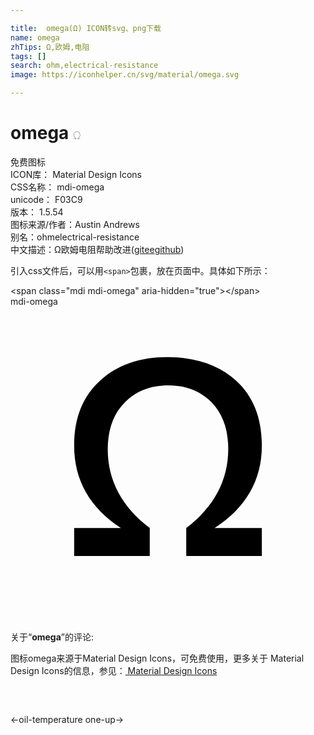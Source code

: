 ```yaml
---

title:  omega(Ω) ICON转svg、png下载
name: omega
zhTips: Ω,欧姆,电阻
tags: []
search: ohm,electrical-resistance
image: https://iconhelper.cn/svg/material/omega.svg

---
```


# omega  <small style="font-size: 60%;font-weight: 100">Ω</small>


<div class="detail-page">
<p>
<span><span class="badge-success badge">免费图标</span> </span>
<br/>
<span>
ICON库：
<span class="badge-secondary badge">Material Design Icons</span> 
</span>
<br/>
<span>
CSS名称：
<span class="badge-secondary badge">mdi-omega</span> 
</span>
<br/>
<span>
unicode：
<span class="badge-secondary badge">F03C9</span> 
<copy-btn content='F03C9' btn-title=""></copy-btn>
<copy-btn :content='String.fromCodePoint(parseInt("F03C9", 16))' btn-title="复制U"></copy-btn>
</span>
<br/>
<span>
版本：
<span class="badge-secondary badge">1.5.54</span> 
</span>
<br/>
<span>图标来源/作者：<span class="badge-light badge">Austin Andrews</span></span> 
<br/>
<span>别名：<span class="badge-light badge">ohm</span><span class="badge-light badge">electrical-resistance</span></span><br/><span class="zh-detail">中文描述：<span class="badge-primary badge">Ω</span><span class="badge-primary badge">欧姆</span><span class="badge-primary badge">电阻</span><span class="help-link"><span>帮助改进</span>(<a href="https://gitee.com/liuwave/icon-helper/edit/master/json/material/omega.json" target="_blank" rel="noopener noreferrer">gitee</a><a href="https://github.com/liuwave/icon-helper/edit/master/json/material/omega.json" target="_blank" rel="noopener noreferrer">github</a></span>)</span><br/>
</p>
</div>
<div class="alert alert-dark">
  <i class="mdi mdi-omega mdi-48px"></i>
  <i class="mdi mdi-omega mdi-36px"></i>
  <i class="mdi mdi-omega mdi-24px"></i>
  <i class="mdi mdi-omega mdi-18px"></i>
</div>
<div>
  <p>引入css文件后，可以用<code>&lt;span&gt;</code>包裹，放在页面中。具体如下所示：    
  </p>
  <div class="alert alert-primary" style="font-size: 14px">
    &lt;span class="mdi mdi-omega" aria-hidden="true"&gt;&lt;/span&gt;
    <copy-btn content='<span class="mdi mdi-omega" aria-hidden="true"></span>'></copy-btn>
  </div>
  <div class="alert alert-secondary">
    <i class="mdi mdi-omega"
    style="font-size: 24px"
    aria-hidden="true"></i> mdi-omega
    <copy-btn content="mdi-omega" btn-title="复制图标名称"></copy-btn>
  </div>
</div>
<div id="svg" class="svg-wrap">
<svg xmlns="http://www.w3.org/2000/svg" viewBox="0 0 24 24"><path d="M19.15,19H13.39V16.87C15.5,15.25 16.59,13.24 16.59,10.84C16.59,9.34 16.16,8.16 15.32,7.29C14.47,6.42 13.37,6 12.03,6C10.68,6 9.57,6.42 8.71,7.3C7.84,8.17 7.41,9.37 7.41,10.88C7.41,13.26 8.5,15.26 10.61,16.87V19H4.85V16.87H8.41C6.04,15.32 4.85,13.23 4.85,10.6C4.85,8.5 5.5,6.86 6.81,5.66C8.12,4.45 9.84,3.85 11.97,3.85C14.15,3.85 15.89,4.45 17.19,5.64C18.5,6.83 19.15,8.5 19.15,10.58C19.15,13.21 17.95,15.31 15.55,16.87H19.15V19Z" /></svg>
</div>
<detail full-name='mdi-omega'></detail>
<div class="icon-detail__container">
<p>关于“<b>omega</b>”的评论:</p>
</div>
<Vssue title="关于“omega”的评论" />    
<div><p>图标omega来源于Material Design Icons，可免费使用，更多关于 Material Design Icons的信息，参见：<a target="_blank" href="https://iconhelper.cn/material.html"> Material Design Icons</a>
</p></div>

<div style="padding:2rem 0 " class="page-nav"><p class="inner"><span class="prev">←<router-link to="/icon/oil-temperature.html">oil-temperature</router-link></span> <span class="next"><router-link to="/icon/one-up.html">one-up</router-link>→</span></p></div>

